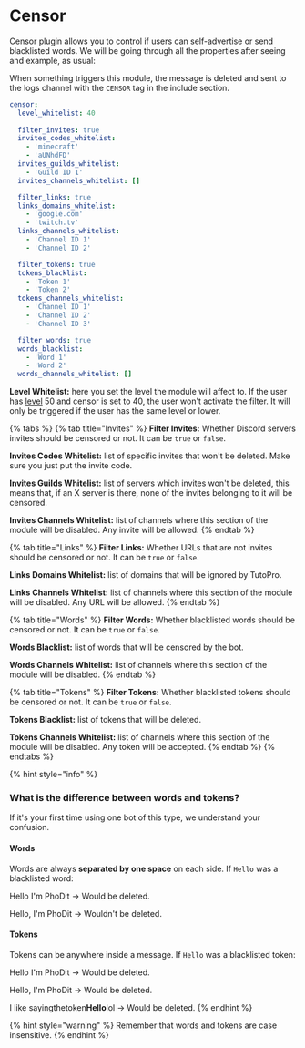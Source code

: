 # Censor

Censor plugin allows you to control if users can self-advertise or send blacklisted words. We will be going through all the properties after seeing and example, as usual:

When something triggers this module, the message is deleted and sent to the logs channel with the `CENSOR` tag in the include section.

```yaml
censor:
  level_whitelist: 40
  
  filter_invites: true
  invites_codes_whitelist:
    - 'minecraft'
    - 'aUNhdFD'
  invites_guilds_whitelist:
    - 'Guild ID 1'
  invites_channels_whitelist: []

  filter_links: true
  links_domains_whitelist:
    - 'google.com'
    - 'twitch.tv'
  links_channels_whitelist:
    - 'Channel ID 1'
    - 'Channel ID 2'

  filter_tokens: true
  tokens_blacklist:
    - 'Token 1'
    - 'Token 2'
  tokens_channels_whitelist:
    - 'Channel ID 1'
    - 'Channel ID 2'
    - 'Channel ID 3'

  filter_words: true
  words_blacklist:
    - 'Word 1'
    - 'Word 2'
  words_channels_whitelist: []
```

  
**Level Whitelist:** here you set the level the module will affect to. If the user has [level](levels.md) 50 and censor is set to 40, the user won't activate the filter. It will only be triggered if the user has the same level or lower.

{% tabs %}
{% tab title="Invites" %}
**Filter Invites:** Whether Discord servers invites should be censored or not. It can be `true` or `false`.

**Invites Codes Whitelist:** list of specific invites that won't be deleted. Make sure you just put the invite code.

**Invites Guilds Whitelist:** list of servers which invites won't be deleted, this means that, if an X server is there, none of the invites belonging to it will be censored.

**Invites Channels Whitelist:** list of channels where this section of the module will be disabled. Any invite will be allowed.
{% endtab %}

{% tab title="Links" %}
**Filter Links:** Whether URLs that are not invites should be censored or not. It can be `true` or `false`.

**Links Domains Whitelist:** list of domains that will be ignored by TutoPro.

**Links Channels Whitelist:** list of channels where this section of the module will be disabled. Any URL will be allowed.
{% endtab %}

{% tab title="Words" %}
**Filter Words:** Whether blacklisted words should be censored or not. It can be `true` or `false`.

**Words Blacklist:** list of words that will be censored by the bot.

**Words Channels Whitelist:** list of channels where this section of the module will be disabled.
{% endtab %}

{% tab title="Tokens" %}
**Filter Tokens:** Whether blacklisted tokens should be censored or not. It can be `true` or `false`.

**Tokens Blacklist:** list of tokens that will be deleted.

**Tokens Channels Whitelist:** list of channels where this section of the module will be disabled. Any token will be accepted.
{% endtab %}
{% endtabs %}

{% hint style="info" %}
### What is the difference between words and tokens?

If it's your first time using one bot of this type, we understand your confusion.

#### Words

Words are always **separated by one space** on each side. If `Hello` was a blacklisted word:

Hello I'm PhoDit -&gt; Would be deleted.

Hello, I'm PhoDit -&gt; Wouldn't be deleted.

#### Tokens

Tokens can be anywhere inside a message. If `Hello` was a blacklisted token:

Hello I'm PhoDit -&gt; Would be deleted.

Hello, I'm PhoDit -&gt; Would be deleted.

I like sayingthetoken**Hello**lol -&gt; Would be deleted.
{% endhint %}

{% hint style="warning" %}
Remember that words and tokens are case insensitive.
{% endhint %}

